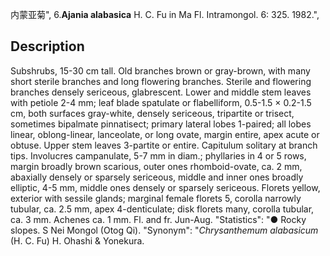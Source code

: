 内蒙亚菊",
6.**Ajania alabasica** H. C. Fu in Ma Fl. Intramongol. 6: 325. 1982.",

## Description
Subshrubs, 15-30 cm tall. Old branches brown or gray-brown, with many short sterile branches and long flowering branches. Sterile and flowering branches densely sericeous, glabrescent. Lower and middle stem leaves with petiole 2-4 mm; leaf blade spatulate or flabelliform, 0.5-1.5 × 0.2-1.5 cm, both surfaces gray-white, densely sericeous, tripartite or trisect, sometimes bipalmate pinnatisect; primary lateral lobes 1-paired; all lobes linear, oblong-linear, lanceolate, or long ovate, margin entire, apex acute or obtuse. Upper stem leaves 3-partite or entire. Capitulum solitary at branch tips. Involucres campanulate, 5-7 mm in diam.; phyllaries in 4 or 5 rows, margin broadly brown scarious, outer ones rhomboid-ovate, ca. 2 mm, abaxially densely or sparsely sericeous, middle and inner ones broadly elliptic, 4-5 mm, middle ones densely or sparsely sericeous. Florets yellow, exterior with sessile glands; marginal female florets 5, corolla narrowly tubular, ca. 2.5 mm, apex 4-denticulate; disk florets many, corolla tubular, ca. 3 mm. Achenes ca. 1 mm. Fl. and fr. Jun-Aug.
  "Statistics": "● Rocky slopes. S Nei Mongol (Otog Qi).
  "Synonym": "*Chrysanthemum alabasicum* (H. C. Fu) H. Ohashi &amp; Yonekura.
